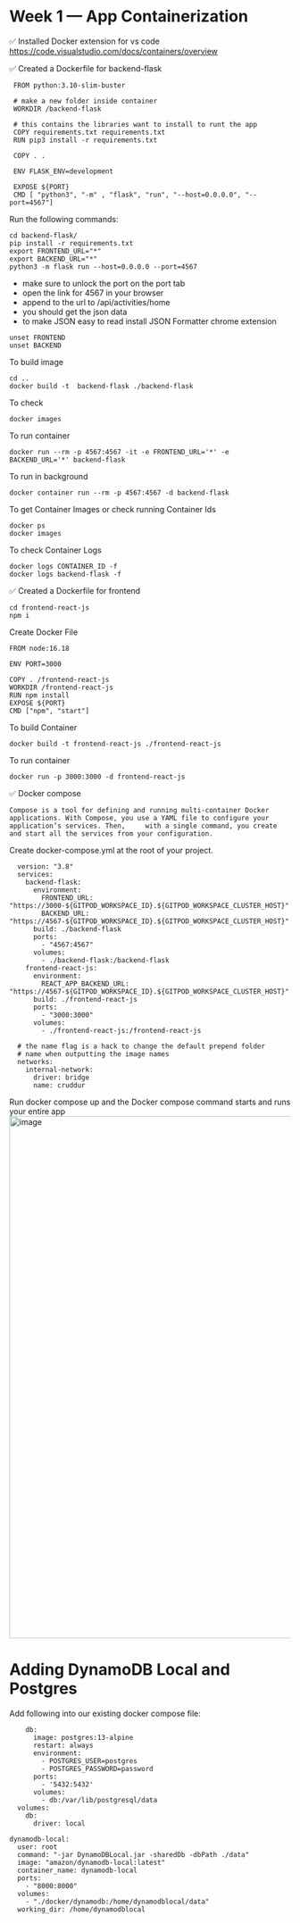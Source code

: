 # Week 1 — App Containerization

✅ Installed Docker extension for vs code
    https://code.visualstudio.com/docs/containers/overview
    
✅ Created a Dockerfile for backend-flask
   ```
    FROM python:3.10-slim-buster

    # make a new folder inside container
    WORKDIR /backend-flask

    # this contains the libraries want to install to runt the app
    COPY requirements.txt requirements.txt
    RUN pip3 install -r requirements.txt

    COPY . .

    ENV FLASK_ENV=development

    EXPOSE ${PORT}
    CMD [ "python3", "-m" , "flask", "run", "--host=0.0.0.0", "--port=4567"]
  ```
   Run the following commands:
   ```
   cd backend-flask/
   pip install -r requirements.txt
   export FRONTEND_URL="*"
   export BACKEND_URL="*"
   python3 -m flask run --host=0.0.0.0 --port=4567
   ```
   
  - make sure to unlock the port on the port tab
  - open the link for 4567 in your browser
  - append to the url to /api/activities/home
  - you should get the json data
  - to make JSON easy to read install JSON Formatter chrome extension
  
  ```
  unset FRONTEND
  unset BACKEND
  ```
  To build image
  ```
  cd ..
  docker build -t  backend-flask ./backend-flask
  ```
  
  To check
  ```
  docker images
  ```
  To run container
  ```
  docker run --rm -p 4567:4567 -it -e FRONTEND_URL='*' -e BACKEND_URL='*' backend-flask
  ```
  To run in background
  ```
  docker container run --rm -p 4567:4567 -d backend-flask
  ```
  To get Container Images or check running Container Ids
  ```
  docker ps
  docker images
  ```
  To check Container Logs
  ```
  docker logs CONTAINER_ID -f
  docker logs backend-flask -f
  ```
  
  ✅ Created a Dockerfile for frontend
  ```
  cd frontend-react-js
  npm i
  ```
  Create Docker File
  ```
  FROM node:16.18

  ENV PORT=3000

  COPY . /frontend-react-js
  WORKDIR /frontend-react-js
  RUN npm install
  EXPOSE ${PORT}
  CMD ["npm", "start"]
  ```
  To build Container
  ```
  docker build -t frontend-react-js ./frontend-react-js
  ```
  To run container
  ```
  docker run -p 3000:3000 -d frontend-react-js
  ```
  
  ✅ Docker compose
  ```
  Compose is a tool for defining and running multi-container Docker applications. With Compose, you use a YAML file to configure your application’s services. Then,     with a single command, you create and start all the services from your configuration.
  ```
  Create docker-compose.yml at the root of your project.
  ```
    version: "3.8"
    services:
      backend-flask:
        environment:
          FRONTEND_URL: "https://3000-${GITPOD_WORKSPACE_ID}.${GITPOD_WORKSPACE_CLUSTER_HOST}"
          BACKEND_URL: "https://4567-${GITPOD_WORKSPACE_ID}.${GITPOD_WORKSPACE_CLUSTER_HOST}"
        build: ./backend-flask
        ports:
          - "4567:4567"
        volumes:
          - ./backend-flask:/backend-flask
      frontend-react-js:
        environment:
          REACT_APP_BACKEND_URL: "https://4567-${GITPOD_WORKSPACE_ID}.${GITPOD_WORKSPACE_CLUSTER_HOST}"
        build: ./frontend-react-js
        ports:
          - "3000:3000"
        volumes:
          - ./frontend-react-js:/frontend-react-js

    # the name flag is a hack to change the default prepend folder
    # name when outputting the image names
    networks: 
      internal-network:
        driver: bridge
        name: cruddur
  ```
  Run docker compose up and the Docker compose command starts and runs your entire app
  <img width="936" alt="image" src="https://user-images.githubusercontent.com/77580311/220022365-4bb172c2-c822-4080-a536-e9cefd97fdab.png">
  
  # Adding DynamoDB Local and Postgres
  Add following into our existing docker compose file:
  ```
      db:
        image: postgres:13-alpine
        restart: always
        environment:
          - POSTGRES_USER=postgres
          - POSTGRES_PASSWORD=password
        ports:
          - '5432:5432'
        volumes: 
          - db:/var/lib/postgresql/data
    volumes:
      db:
        driver: local
  ```
  ```
  dynamodb-local:
    user: root
    command: "-jar DynamoDBLocal.jar -sharedDb -dbPath ./data"
    image: "amazon/dynamodb-local:latest"
    container_name: dynamodb-local
    ports:
      - "8000:8000"
    volumes:
      - "./docker/dynamodb:/home/dynamodblocal/data"
    working_dir: /home/dynamodblocal
 ```
  
